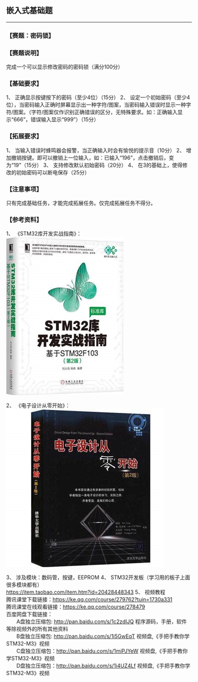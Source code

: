 ## 嵌入式基础题

---
### 【赛题：密码锁】
### 【赛题说明】
完成一个可以显示修改密码的密码锁（满分100分）  
### 【基础要求】
1、 正确显示按键按下的密码（至少4位）（15分）
2、 设定一个初始密码（至少4位），当密码输入正确时屏幕显示出一种字符/图案，当密码输入错误时显示一种字符/图案。（字符/图案仅作识别正确错误的区分，无特殊要求。如：正确输入显示“666”，错误输入显示“999”）（15分）  

### 【拓展要求】
1、 当输入错误时蜂鸣器会报警，当正确输入时会有愉悦的提示音（10分）
2、 增加撤销按键。即可以撤销上一位输入，如：已输入“196”，点击撤销后，变为“19”（15分）
3、 支持修改默认初始密码（20分）
4、 在3的基础上，使得修改的初始密码可以断电保存（25分）  

### 【注意事项】
只有完成基础任务，才能完成拓展任务。仅完成拓展任务不得分。

### 【参考资料】
1、 《STM32库开发实战指南》：  
![](https://github.com/CXCYGZF-UESTC/SME_2018/raw/master/%E5%B5%8C%E5%85%A5%E5%BC%8F%20%C2%B7%20%E5%9F%BA%E7%A1%80%E9%A2%98/picture/%E5%9B%BE%E4%B8%80.jpg)
  
2、 《电子设计从零开始》：  
![](https://github.com/CXCYGZF-UESTC/SME_2018/raw/master/%E5%B5%8C%E5%85%A5%E5%BC%8F%20%C2%B7%20%E5%9F%BA%E7%A1%80%E9%A2%98/picture/%E5%9B%BE%E4%BA%8C.jpg)
  
3、 涉及模块：数码管，按键，EEPROM
4、 STM32开发板（学习用的板子上面很多模块都有）  
https://item.taobao.com/item.htm?id=20428448343
5、 视频教程  
腾讯课堂下载链接：https://ke.qq.com/course/279762?tuin=1730a331  
腾讯课堂在线观看链接：https://ke.qq.com/course/278479  
百度网盘下载链接：  
&emsp;&emsp;A盘独立压缩包: http://pan.baidu.com/s/1c2zdIJQ 程序源码，手册，软件等除视频外的所有其他资料  
&emsp;&emsp;B盘独立压缩包: http://pan.baidu.com/s/1i5GwEqT 视频盘,《手把手教你学STM32-M3》视频  
&emsp;&emsp;C盘独立压缩包：http://pan.baidu.com/s/1miPJYeW 视频盘,《手把手教你学STM32-M3》视频  
&emsp;&emsp;D盘独立压缩包：http://pan.baidu.com/s/1i4UZ4Lf 视频盘,《手把手教你学STM32-M3》视频  

